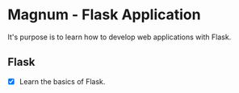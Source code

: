 # Magnum - Flask Application

It's purpose is to learn how to develop web applications with Flask.


## Flask

- [x] Learn the basics of Flask.
